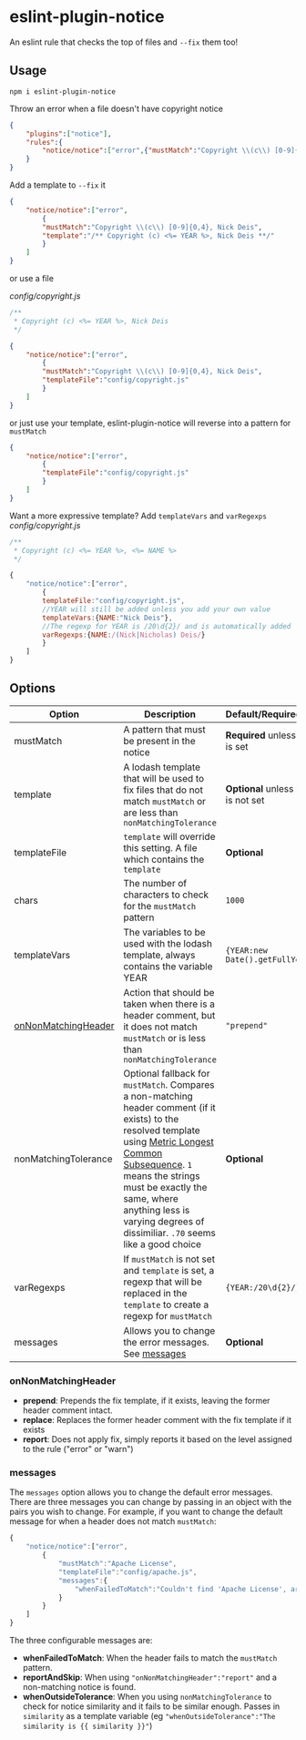 # eslint-plugin-notice

An eslint rule that checks the top of files and `--fix` them too!

## Usage

`npm i eslint-plugin-notice`

Throw an error when a file doesn't have copyright notice
```json
{
    "plugins":["notice"],
    "rules":{
        "notice/notice":["error",{"mustMatch":"Copyright \\(c\\) [0-9]{0,4}, Nick Deis"}]
    }
}
```

Add a template to `--fix` it
```json
{
    "notice/notice":["error",
        {
        "mustMatch":"Copyright \\(c\\) [0-9]{0,4}, Nick Deis",
        "template":"/** Copyright (c) <%= YEAR %>, Nick Deis **/"
        }
    ]
}
```

or use a file

*config/copyright.js*
```js
/**
 * Copyright (c) <%= YEAR %>, Nick Deis
 */
```
```json
{
    "notice/notice":["error",
        {
        "mustMatch":"Copyright \\(c\\) [0-9]{0,4}, Nick Deis",
        "templateFile":"config/copyright.js"
        }
    ]
}
```

or just use your template, eslint-plugin-notice will reverse into a pattern for `mustMatch`

```json
{
    "notice/notice":["error",
        {
        "templateFile":"config/copyright.js"
        }
    ]
}
```

Want a more expressive template? Add `templateVars` and `varRegexps`
*config/copyright.js*
```js
/**
 * Copyright (c) <%= YEAR %>, <%= NAME %>
 */
```
```js
{
    "notice/notice":["error",
        {
        templateFile:"config/copyright.js",
        //YEAR will still be added unless you add your own value
        templateVars:{NAME:"Nick Deis"},
        //The regexp for YEAR is /20\d{2}/ and is automatically added
        varRegexps:{NAME:/(Nick|Nicholas) Deis/}
        }
    ]
}
```


## Options

|Option|Description|Default/Required/Optional|Type|
|------|-----------|----------------|----|
|mustMatch|A pattern that must be present in the notice|**Required** unless `template` is set|RegExp/string|
|template|A lodash template that will be used to fix files that do not match `mustMatch` or are less than `nonMatchingTolerance`|**Optional** unless `mustMatch` is not set|string|
|templateFile|`template` will override this setting. A file which contains the `template`|**Optional**|string|
|chars|The number of characters to check for the `mustMatch` pattern|`1000`|number|
|templateVars|The variables to be used with the lodash template, always contains the variable YEAR|`{YEAR:new Date().getFullYear()}`|object|
|[onNonMatchingHeader](#onnonmatchingheader)|Action that should be taken when there is a header comment, but it does not match `mustMatch` or is less than `nonMatchingTolerance`|`"prepend"`|string|
|nonMatchingTolerance|Optional fallback for `mustMatch`. Compares a non-matching header comment (if it exists) to the resolved template using [Metric Longest Common Subsequence](http://heim.ifi.uio.no/~danielry/StringMetric.pdf). `1` means the strings must be exactly the same, where anything less is varying degrees of dissimiliar. `.70` seems like a good choice|**Optional**|number between 0 and 1|
|varRegexps|If `mustMatch` is not set and `template` is set, a regexp that will be replaced in the `template` to create a regexp for `mustMatch`|`{YEAR:/20\d{2}/}`|object|
|messages|Allows you to change the error messages. See [messages](#messages)|**Optional**|object|



### onNonMatchingHeader

* **prepend**: Prepends the fix template, if it exists, leaving the former header comment intact.
* **replace**: Replaces the former header comment with the fix template if it exists
* **report**: Does not apply fix, simply reports it based on the level assigned to the rule ("error" or "warn")

### messages

The `messages` option allows you to change the default error messages. 
There are three messages you can change by passing in an object with the pairs you wish to change. 
For example, if you want to change the default message for when a header does not match `mustMatch`:

```js
{
    "notice/notice":["error",
        {
            "mustMatch":"Apache License",
            "templateFile":"config/apache.js",
            "messages":{
                "whenFailedToMatch":"Couldn't find 'Apache License', are you sure you added it?"
            }
        }
    ]
}
```

The three configurable messages are: 

* **whenFailedToMatch**: When the header fails to match the `mustMatch` pattern.
* **reportAndSkip**: When using `"onNonMatchingHeader":"report"` and a non-matching notice is found.
* **whenOutsideTolerance**: When you using `nonMatchingTolerance` to check for notice similarity and it fails to be similar enough. Passes in `similarity` as a template variable (eg `"whenOutsideTolerance":"The similarity is {{ similarity }}"`)

